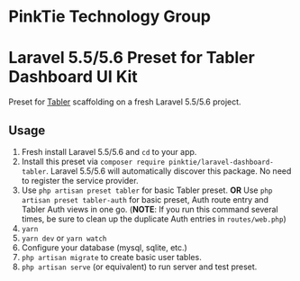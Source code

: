 # PinkTie Technology Group
# Laravel 5.5/5.6 Preset for Tabler Dashboard UI Kit

Preset for [Tabler](https://tabler.github.io/) scaffolding on a fresh Laravel 5.5/5.6 project.

## Usage

1.  Fresh install Laravel 5.5/5.6 and `cd` to your app.
2.  Install this preset via `composer require pinktie/laravel-dashboard-tabler`. Laravel 5.5/5.6 will automatically discover this package. No need to register the service provider.
3.  Use `php artisan preset tabler` for basic Tabler preset. **OR** Use `php artisan preset tabler-auth` for basic preset, Auth route entry and Tabler Auth views in one go. (**NOTE**: If you run this command several times, be sure to clean up the duplicate Auth entries in `routes/web.php`)
4.  `yarn`
5.  `yarn dev` or `yarn watch`
6.  Configure your database (mysql, sqlite, etc.)
7.  `php artisan migrate` to create basic user tables.
8.  `php artisan serve` (or equivalent) to run server and test preset.
